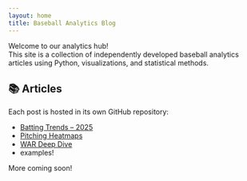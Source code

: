```yaml
---
layout: home
title: Baseball Analytics Blog
---
```


Welcome to our analytics hub!  
This site is a collection of independently developed baseball analytics articles using Python, visualizations, and statistical methods.

## 📚 Articles

Each post is hosted in its own GitHub repository:

- [Batting Trends – 2025](https://github.com/YOUR_USERNAME/batting-trends-2025)
- [Pitching Heatmaps](https://github.com/YOUR_USERNAME/pitching-heatmaps)
- [WAR Deep Dive](https://github.com/YOUR_USERNAME/war-analysis)
- examples! 

More coming soon!
